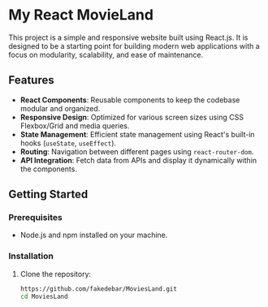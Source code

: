 # My React MovieLand

This project is a simple and responsive website built using React.js. It is designed to be a starting point for building modern web applications with a focus on modularity, scalability, and ease of maintenance.

## Features

- **React Components**: Reusable components to keep the codebase modular and organized.
- **Responsive Design**: Optimized for various screen sizes using CSS Flexbox/Grid and media queries.
- **State Management**: Efficient state management using React's built-in hooks (`useState`, `useEffect`).
- **Routing**: Navigation between different pages using `react-router-dom`.
- **API Integration**: Fetch data from APIs and display it dynamically within the components.

## Getting Started

### Prerequisites

- Node.js and npm installed on your machine.

### Installation

1. Clone the repository:

   ```bash
   https://github.com/fakedebar/MoviesLand.git
   cd MoviesLand
